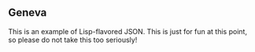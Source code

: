 Geneva
------

This is an example of Lisp-flavored JSON. This is just for fun at this point, so please do not take this too seriously!
